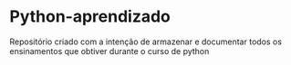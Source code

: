# Python-aprendizado
Repositório criado com a intenção de armazenar e documentar todos os ensinamentos que obtiver durante o curso de python
